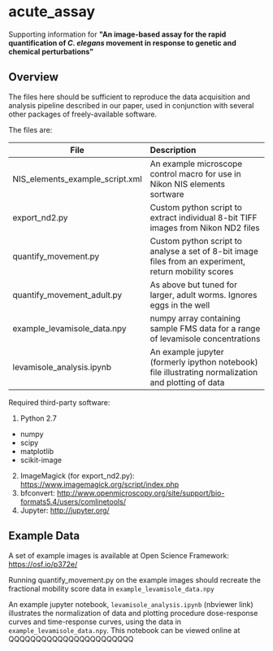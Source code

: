 # acute_assay
Supporting information for **"An image-based assay for the rapid quantification of *C. elegans* movement in response to genetic and chemical perturbations"**

## Overview
The files here should be sufficient to reproduce the data acquisition and analysis pipeline described in our paper, used in conjunction with several other packages of freely-available software.

The files are:


| File        | Description     |
| ------------- |:-------------| 
| NIS_elements_example_script.xml     | An example microscope control macro for use in Nikon NIS elements sortware|
| export_nd2.py      | Custom python script to extract individual 8-bit TIFF images from Nikon ND2 files     | 
| quantify_movement.py | Custom python script to analyse a set of 8-bit image files from an experiment, return mobility scores     |
| quantify_movement_adult.py | As above but tuned for larger, adult worms. Ignores eggs in the well|
| example_levamisole_data.npy| numpy array containing sample FMS data for a range of levamisole concentrations|
| levamisole_analysis.ipynb  | An example jupyter (formerly ipython notebook) file illustrating normalization and plotting of data|

Required third-party software:
1. Python 2.7
- numpy
- scipy
- matplotlib
- scikit-image
2. ImageMagick (for export_nd2.py): https://www.imagemagick.org/script/index.php
3. bfconvert: http://www.openmicroscopy.org/site/support/bio-formats5.4/users/comlinetools/
4. Jupyter: http://jupyter.org/


## Example Data
A set of example images is available at Open Science Framework: https://osf.io/p372e/

Running quantify_movement.py on the example images should recreate the fractional mobility score data in `example_levamisole_data.npy`

An example jupyter notebook, `levamisole_analysis.ipynb` (nbviewer link) illustrates the normalization of data and plotting procedure dose-response curves and time-response curves, using the data in `example_levamisole_data.npy`. This notebook can be viewed online at QQQQQQQQQQQQQQQQQQQQQQQ
